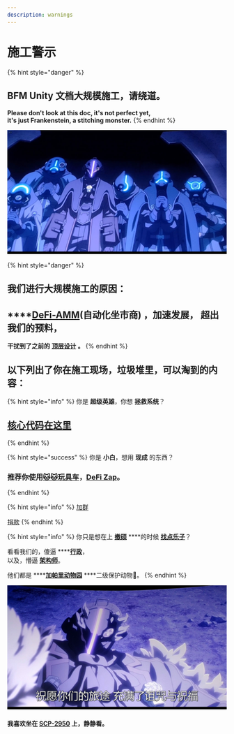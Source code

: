 ```yaml
---
description: warnings
---
```


# 施工警示

{% hint style="danger" %}
## **BFM Unity 文档大规模施工，请绕道。**

**Please don't look at this doc, it's not perfect yet,   
it's just Frankenstein, a stitching monster.**
{% endhint %}

![](.gitbook/assets/9lddq5-60urxrz7it3cs1hc-u0.png)

{% hint style="danger" %}
## **我们进行大规模施工的原因：**

## \*\*\*\*[**DeFi-AMM**](https://guhhhhaa.gitbook.io/bfm/defi-amm)**\(自动化坐市商\) ，加速发展， 超出我们的预料，**

**干扰到了之前的** [**顶层设计**](https://guhhhhaa.gitbook.io/bfm/guan-li-fa-zhan-lu-xian) **。**
{% endhint %}

## **以下列出了你在施工现场，垃圾堆里，可以淘到的内容：**

{% hint style="info" %}
你是 **超级英雄**，你想 **拯救系统**？

## [核心代码在这里](https://guhhhhaa.gitbook.io/bfm/ruan-jian-bfm-on-python)
{% endhint %}

{% hint style="success" %}
你是 **小白**，想用 **现成** 的东西？  


### 推荐你使用[🐱🐱玩具车](https://www.fmz.com/bbs-topic/5371)，[DeFi Zap](https://defizap.com/zaps)。
{% endhint %}

{% hint style="info" %}
[加群](https://guhhhhaa.gitbook.io/bfm/ru-he-jia-ru-wo-men-de-tao-lun-qun-zu)

[捐款](https://guhhhhaa.gitbook.io/bfm/juan-zeng)
{% endhint %}

{% hint style="info" %}
你只是想在上 [**撤硕**](https://www.bilibili.com/video/BV1TJ411Q7o5) ****的时候 [**找点乐子**](https://www.bilibili.com/video/BV1gW411J7eP)？

看看我们的，傻逼 ****[**行政**](https://guhhhhaa.gitbook.io/bfm/guan-li-wen-ti-jie-da-1-jie-gou-yin-ru)，  
以及，懵逼 [**架构师**](https://guhhhhaa.gitbook.io/bfm/guan-li-fa-zhan-lu-xian)。

他们都是 ****[**加帕里动物园**](https://www.bilibili.com/bangumi/media/md5796/?from=search&seid=10381876217258722607) ****二级保护动物🐒。
{% endhint %}

![](.gitbook/assets/9lddq5-53hnx10z9wt3cs1hc-u0.png)

#### 我喜欢坐在 [SCP-2950](https://www.bilibili.com/video/BV1ts411g7Qw) 上，静静看。

